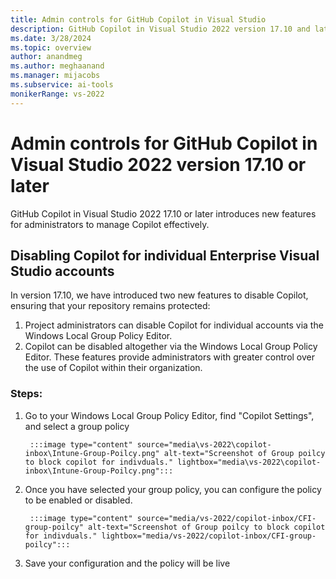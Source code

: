 ```yaml
---
title: Admin controls for GitHub Copilot in Visual Studio
description: GitHub Copilot in Visual Studio 2022 version 17.10 and later introduces new features for administrators to manage Copilot effectively. 
ms.date: 3/28/2024
ms.topic: overview 
author: anandmeg
ms.author: meghaanand
ms.manager: mijacobs
ms.subservice: ai-tools
monikerRange: vs-2022
---
```


# Admin controls for GitHub Copilot in Visual Studio 2022 version 17.10 or later
GitHub Copilot in Visual Studio 2022 17.10 or later introduces new features for administrators to manage Copilot effectively.

## Disabling Copilot for individual Enterprise Visual Studio accounts
In version 17.10, we have introduced two new features to disable Copilot, ensuring that your repository remains protected:
1.  Project administrators can disable Copilot for individual accounts via the Windows Local Group Policy Editor.
1.  Copilot can be disabled altogether via the Windows Local Group Policy Editor.
These features provide administrators with greater control over the use of Copilot within their organization.

### Steps:
1. Go to your Windows Local Group Policy Editor, find "Copilot Settings", and select a group policy

        :::image type="content" source="media\vs-2022\copilot-inbox\Intune-Group-Poilcy.png" alt-text="Screenshot of Group poilcy to block copilot for indivduals." lightbox="media\vs-2022\copilot-inbox\Intune-Group-Poilcy.png":::


2. Once you have selected your group policy, you can configure the policy to be enabled or disabled. 

        :::image type="content" source="media/vs-2022/copilot-inbox/CFI-group-poilcy" alt-text="Screenshot of Group poilcy to block copilot for indivduals." lightbox="media/vs-2022/copilot-inbox/CFI-group-poilcy":::


3. Save your configuration and the policy will be live 